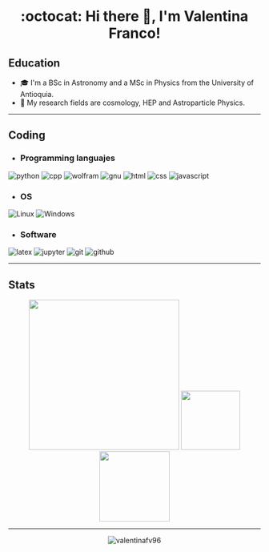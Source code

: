 <center><h1>:octocat: Hi there 👋, I'm Valentina Franco!</h1></center>

## Education

- :mortar_board: I'm a BSc in Astronomy and a MSc in Physics from the University of Antioquia.
- :milky_way: My research fields are cosmology, HEP and Astroparticle Physics.

---

## Coding

* ### Programming languajes

![python](https://img.shields.io/badge/Python-blue?style=flat&logo=python&logoColor=white&color=%233776AB)
![cpp](https://img.shields.io/badge/C%2B%2B-blue?style=flat&logo=cplusplus&logoColor=white&color=%2300599C)
![wolfram](https://img.shields.io/badge/Wolfram%20Mathematica-red?style=flat&logo=wolframmathematica&logoColor=white&color=%23DD1100)
![gnu](https://img.shields.io/badge/GNU%20Bash-green?style=flat&logo=gnubash&logoColor=white&color=%234EAA25)
![html](https://img.shields.io/badge/HTML-orange?style=flat&logo=html5&logoColor=white&color=%23E34F26)
![css](https://img.shields.io/badge/CSS-blue?style=flat&logo=css3&logoColor=white&color=%231572B6)
![javascript](https://img.shields.io/badge/JavaScript-yellow?style=flat&logo=javascript&logoColor=black&color=%23F7DF1E)

* ### OS

![Linux](https://img.shields.io/badge/Linux-Ubuntu-red?style=flat&logo=linux&logoColor=white&label=Linux&labelColor=%23FCC624&color=%23E95420
)
![Windows](https://img.shields.io/badge/Windows-blue?style=flat&logo=windows10&logoColor=white&color=%230078D6)

* ### Software

![latex](https://img.shields.io/badge/LaTeX-blue?style=flat&logo=latex&logoColor=white&color=%23008080
)
![jupyter](https://img.shields.io/badge/Jupyter-blue?style=flat&logo=jupyter&logoColor=white&color=%23F37626
)
![git](https://img.shields.io/badge/Git-orange?style=flat&logo=git&logoColor=white&color=%23F05032
)
![github](https://img.shields.io/badge/GitHub-gray?style=flat&logo=github&logoColor=white&color=%23181717
)

---

## Stats

<p align="center">
    <img src="https://github-readme-streak-stats.herokuapp.com?user=valentinafv96&theme=tokyonight&hide_border=true" width="300">
    <img src="https://github-readme-stats.vercel.app/api?username=valentinafv96&show_icons=true&theme=tokyonight" height="118">
    <img src="https://github-readme-stats.vercel.app/api/top-langs/?username=valentinafv96&layout=compact&theme=tokyonight" height="140">   
</p>


---

<center><img src="https://komarev.com/ghpvc/?username=valentinafv96&abbreviated=true" alt="valentinafv96"></center>



<!--
**valentinafv96/valentinafv96** is a ✨ _special_ ✨ repository because its `README.md` (this file) appears on your GitHub profile.

Here are some ideas to get you started:

- 🔭 I’m currently working on ...
- 🌱 I’m currently learning ...
- 👯 I’m looking to collaborate on ...
- 🤔 I’m looking for help with ...
- 💬 Ask me about ...
- 📫 How to reach me: ...
- 😄 Pronouns: ...
- ⚡ Fun fact: ...
-->
